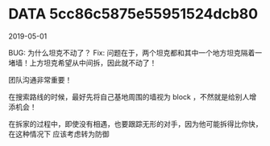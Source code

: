 DATA 5cc86c5875e55951524dcb80
==============================

2019-05-01

BUG: 为什么坦克不动了？
Fix: 问题在于，两个坦克都和其中一个地方坦克隔着一堵墙！上方坦克希望从中间拆，因此就不动了！

团队沟通非常重要！


在搜索路线的时候，最好先将自己基地周围的墙视为 block ，不然就是给别人增添机会！

在拆家的过程中，即使没有相遇，也要跟踪无形的对手，因为他可能拆得比你快，在这种情况下
应该考虑转为防御
